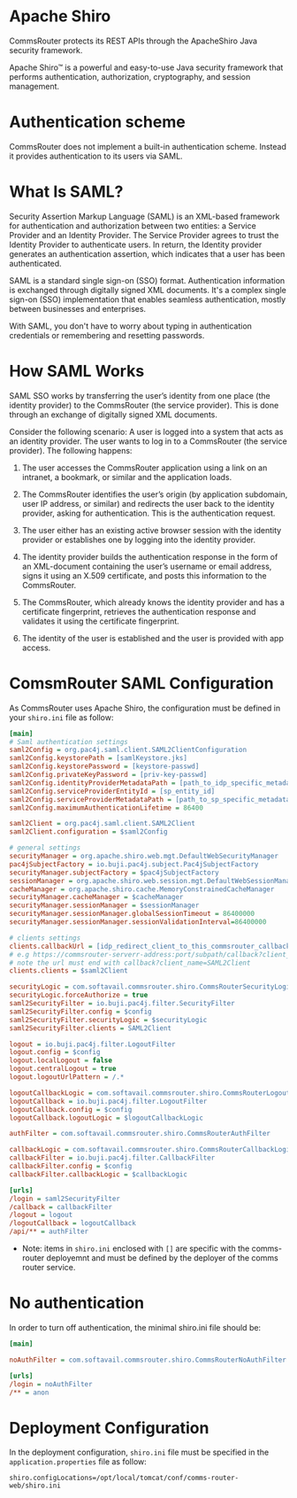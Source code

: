 # Apache Shiro
CommsRouter protects its REST APIs through the ApacheShiro Java security framework.

Apache Shiro™ is a powerful and easy-to-use Java security framework that performs authentication, authorization, cryptography, and session management.


# Authentication scheme
CommsRouter does not implement a built-in authentication scheme. Instead it provides authentication to its users via SAML.

# What Is SAML?
Security Assertion Markup Language (SAML) is an XML-based framework for authentication and authorization between two entities: a Service Provider and an Identity Provider. The Service Provider agrees to trust the Identity Provider to authenticate users. In return, the Identity provider generates an authentication assertion, which indicates that a user has been authenticated.

SAML is a standard single sign-on (SSO) format. Authentication information is exchanged through digitally signed XML documents. It's a complex single sign-on (SSO) implementation that enables seamless authentication, mostly between businesses and enterprises.

With SAML, you don't have to worry about typing in authentication credentials or remembering and resetting passwords.

# How SAML Works

SAML SSO works by transferring the user’s identity from one place (the identity provider) to the CommsRouter (the service provider). This is done through an exchange of digitally signed XML documents.

Consider the following scenario: A user is logged into a system that acts as an identity provider. The user wants to log in to a CommsRouter (the service provider). The following happens:

1. The user accesses the CommsRouter application using a link on an intranet, a bookmark, or similar and the application loads.

1. The CommsRouter identifies the user’s origin (by application subdomain, user IP address, or similar) and redirects the user back to the identity provider, asking for authentication. This is the authentication request.

1. The user either has an existing active browser session with the identity provider or establishes one by logging into the identity provider.

1. The identity provider builds the authentication response in the form of an XML-document containing the user’s username or email address, signs it using an X.509 certificate, and posts this information to the CommsRouter.

1. The CommsRouter, which already knows the identity provider and has a certificate fingerprint, retrieves the authentication response and validates it using the certificate fingerprint.

1. The identity of the user is established and the user is provided with app access.

# ComsmRouter SAML Configuration

As CommsRouter uses Apache Shiro, the configuration must be defined in your `shiro.ini` file as follow:

```ini
[main]
# Saml authentication settings
saml2Config = org.pac4j.saml.client.SAML2ClientConfiguration
saml2Config.keystorePath = [samlKeystore.jks]
saml2Config.keystorePassword = [keystore-passwd]
saml2Config.privateKeyPassword = [priv-key-passwd]
saml2Config.identityProviderMetadataPath = [path_to_idp_specific_metadata_xml_file]
saml2Config.serviceProviderEntityId = [sp_entity_id]
saml2Config.serviceProviderMetadataPath = [path_to_sp_specific_metadata_xml_file]
saml2Config.maximumAuthenticationLifetime = 86400

saml2Client = org.pac4j.saml.client.SAML2Client
saml2Client.configuration = $saml2Config

# general settings
securityManager = org.apache.shiro.web.mgt.DefaultWebSecurityManager
pac4jSubjectFactory = io.buji.pac4j.subject.Pac4jSubjectFactory
securityManager.subjectFactory = $pac4jSubjectFactory
sessionManager = org.apache.shiro.web.session.mgt.DefaultWebSessionManager
cacheManager = org.apache.shiro.cache.MemoryConstrainedCacheManager
securityManager.cacheManager = $cacheManager
securityManager.sessionManager = $sessionManager
securityManager.sessionManager.globalSessionTimeout = 86400000
securityManager.sessionManager.sessionValidationInterval=86400000

# clients settings
clients.callbackUrl = [idp_redirect_client_to_this_commsrouter_callback_url]
# e.g https://commsrouter-serverr-address:port/subpath/callback?client_name=SAML2Client
# note the url must end with callback?client_name=SAML2Client
clients.clients = $saml2Client

securityLogic = com.softavail.commsrouter.shiro.CommsRouterSecurityLogic
securityLogic.forceAuthorize = true
saml2SecurityFilter = io.buji.pac4j.filter.SecurityFilter
saml2SecurityFilter.config = $config
saml2SecurityFilter.securityLogic = $securityLogic
saml2SecurityFilter.clients = SAML2Client

logout = io.buji.pac4j.filter.LogoutFilter
logout.config = $config
logout.localLogout = false
logout.centralLogout = true
logout.logoutUrlPattern = /.*

logoutCallbackLogic = com.softavail.commsrouter.shiro.CommsRouterLogoutCallbackLogic
logoutCallback = io.buji.pac4j.filter.LogoutFilter
logoutCallback.config = $config
logoutCallback.logoutLogic = $logoutCallbackLogic

authFilter = com.softavail.commsrouter.shiro.CommsRouterAuthFilter

callbackLogic = com.softavail.commsrouter.shiro.CommsRouterCallbackLogic
callbackFilter = io.buji.pac4j.filter.CallbackFilter
callbackFilter.config = $config
callbackFilter.callbackLogic = $callbackLogic

[urls]
/login = saml2SecurityFilter
/callback = callbackFilter
/logout = logout
/logoutCallback = logoutCallback
/api/** = authFilter
```
* Note: items in ```shiro.ini``` enclosed with ```[]``` are specific with the comms-router deployemnt and must be defined by the deployer of the comms router service.

# No authentication
In order to turn off authentication, the minimal shiro.ini file should be:
```ini
[main]

noAuthFilter = com.softavail.commsrouter.shiro.CommsRouterNoAuthFilter

[urls]
/login = noAuthFilter
/** = anon

```

# Deployment Configuration

In the deployment configuration, `shiro.ini` file must be specified in the ```application.properties``` file as follow:

```
shiro.configLocations=/opt/local/tomcat/conf/comms-router-web/shiro.ini
```
